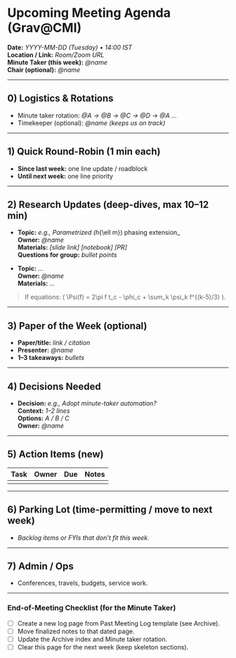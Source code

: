 # Upcoming Meeting Agenda (Grav@CMI)

**Date:** _YYYY-MM-DD (Tuesday) • 14:00 IST_  
**Location / Link:** _Room/Zoom URL_  
**Minute Taker (this week):** _@name_  
**Chair (optional):** _@name_

---

## 0) Logistics & Rotations
- Minute taker rotation: _@A → @B → @C → @D → @A ..._  
- Timekeeper (optional): _@name (keeps us on track)_

---

## 1) Quick Round-Robin (1 min each)
- **Since last week:** one line update / roadblock
- **Until next week:** one line priority

---

## 2) Research Updates (deep-dives, max 10–12 min)
- **Topic:** _e.g., Parametrized \(h_{\ell m}\) phasing extension_  
  **Owner:** _@name_  
  **Materials:** _[slide link] [notebook] [PR]_  
  **Questions for group:** _bullet points_

- **Topic:** _..._  
  **Owner:** _@name_  
  **Materials:** _..._

> If equations: \( \Psi(f) = 2\pi f t_c - \phi_c + \sum_k \psi_k f^{(k-5)/3} \).

---

## 3) Paper of the Week (optional)
- **Paper/title:** _link / citation_  
- **Presenter:** _@name_  
- **1–3 takeaways:** _bullets_

---

## 4) Decisions Needed
- **Decision:** _e.g., Adopt minute-taker automation?_  
  **Context:** _1–2 lines_  
  **Options:** _A / B / C_  
  **Owner:** _@name_

---

## 5) Action Items (new)
| Task | Owner | Due | Notes |
|---|---|---|---|
|  |  |  |  |

---

## 6) Parking Lot (time-permitting / move to next week)
- _Backlog items or FYIs that don’t fit this week._

---

## 7) Admin / Ops
- Conferences, travels, budgets, service work.

---

### End-of-Meeting Checklist (for the Minute Taker)
- [ ] Create a new log page from Past Meeting Log template (see Archive).
- [ ] Move finalized notes to that dated page.
- [ ] Update the Archive index and Minute taker rotation.
- [ ] Clear this page for the next week (keep skeleton sections).
